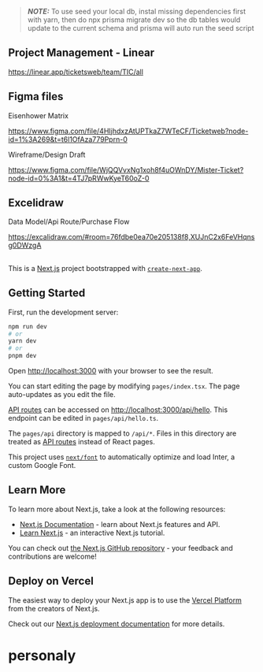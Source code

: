 > **_NOTE:_**  To use seed your local db, instal missing dependencies first with yarn, then do npx prisma migrate dev so the db tables would update to the current schema and prisma will auto run the seed script

## Project Management - Linear
https://linear.app/ticketsweb/team/TIC/all

## Figma files

Eisenhower Matrix

https://www.figma.com/file/4HIjhdxzAtUPTkaZ7WTeCF/Ticketweb?node-id=1%3A269&t=t6l1OfAza779Pprn-0


Wireframe/Design Draft

https://www.figma.com/file/WjQQVvxNg1xoh8f4uOWnDY/Mister-Ticket?node-id=0%3A1&t=4TJ7pRWwKyeT60oZ-0

## Excelidraw

Data Model/Api Route/Purchase Flow

https://excalidraw.com/#room=76fdbe0ea70e205138f8,XUJnC2x6FeVHqnsg0DWzgA


##




This is a [Next.js](https://nextjs.org/) project bootstrapped with [`create-next-app`](https://github.com/vercel/next.js/tree/canary/packages/create-next-app).

## Getting Started

First, run the development server:

```bash
npm run dev
# or
yarn dev
# or
pnpm dev
```

Open [http://localhost:3000](http://localhost:3000) with your browser to see the result.

You can start editing the page by modifying `pages/index.tsx`. The page auto-updates as you edit the file.

[API routes](https://nextjs.org/docs/api-routes/introduction) can be accessed on [http://localhost:3000/api/hello](http://localhost:3000/api/hello). This endpoint can be edited in `pages/api/hello.ts`.

The `pages/api` directory is mapped to `/api/*`. Files in this directory are treated as [API routes](https://nextjs.org/docs/api-routes/introduction) instead of React pages.

This project uses [`next/font`](https://nextjs.org/docs/basic-features/font-optimization) to automatically optimize and load Inter, a custom Google Font.

## Learn More

To learn more about Next.js, take a look at the following resources:

- [Next.js Documentation](https://nextjs.org/docs) - learn about Next.js features and API.
- [Learn Next.js](https://nextjs.org/learn) - an interactive Next.js tutorial.

You can check out [the Next.js GitHub repository](https://github.com/vercel/next.js/) - your feedback and contributions are welcome!

## Deploy on Vercel

The easiest way to deploy your Next.js app is to use the [Vercel Platform](https://vercel.com/new?utm_medium=default-template&filter=next.js&utm_source=create-next-app&utm_campaign=create-next-app-readme) from the creators of Next.js.

Check out our [Next.js deployment documentation](https://nextjs.org/docs/deployment) for more details.
# personaly
